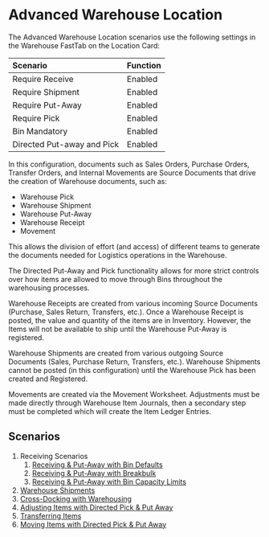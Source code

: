 # Advanced Warehouse Location
The Advanced Warehouse Location scenarios use the following settings in the Warehouse FastTab on the Location Card:

|Scenario|Function|
|:--|:--|
|Require Receive|Enabled|
|Require Shipment|Enabled|
|Require Put-Away|Enabled|
|Require Pick|Enabled|
|Bin Mandatory|Enabled|
|Directed Put-away and Pick|Enabled|

In this configuration, documents such as Sales Orders, Purchase Orders, Transfer Orders, and Internal Movements are Source Documents that drive the creation of Warehouse documents, such as:

 - Warehouse Pick
 - Warehouse Shipment
 - Warehouse Put-Away
 - Warehouse Receipt
 - Movement

This allows the division of effort (and access) of different teams to generate the documents needed for Logistics operations in the Warehouse.

The Directed Put-Away and Pick functionality allows for more strict controls over how items are allowed to move through Bins throughout the warehousing processes.

Warehouse Receipts are created from various incoming Source Documents (Purchase, Sales Return, Transfers, etc.). Once a Warehouse Receipt is posted, the value and quantity of the items are in Inventory. However, the Items will not be available to ship until the Warehouse Put-Away is registered.

Warehouse Shipments are created from various outgoing Source Documents (Sales, Purchase Return, Transfers, etc.). Warehouse Shipments cannot be posted (in this configuration) until the Warehouse Pick has been created and Registered.

Movements are created via the Movement Worksheet.
Adjustments must be made directly through Warehouse Item Journals, then a secondary step must be completed which will create the Item Ledger Entries.

## Scenarios

1. Receiving Scenarios
    1.	[Receiving & Put-Away with Bin Defaults](advanced/receiving-put-away-with-bin-defaults.md)
    2.	[Receiving & Put-Away with Breakbulk](advanced/receiving-put-away-with-breakbulk.md)
    3.	[Receiving & Put-Away with Bin Capacity Limits](advanced/receiving-put-away-with-bin-capacity-limits.md)
2.	[Warehouse Shipments](advanced/warehouse-shipments.md)
3.	[Cross-Docking with Warehousing](advanced/cross-docking-with-warehousing.md)
4.	[Adjusting Items with Directed Pick & Put Away](advanced/adjusting-items-with-directed-pick-put-away.md)
5.	[Transferring Items](advanced/transferring-items.md)
6.	[Moving Items with Directed Pick & Put Away](advanced/moving-items-with-directed-pick-put-away.md)